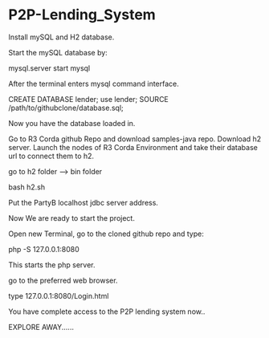 # P2P-Lending_System
Install mySQL and H2 database.

Start the mySQL database by:

mysql.server start
mysql

After the terminal enters mysql command interface.

CREATE DATABASE lender;
use lender;
SOURCE /path/to/githubclone/database.sql;

Now you have the database loaded in.

Go to R3 Corda github Repo and download samples-java repo. Download h2 server.
Launch the nodes of R3 Corda Environment and take their database url to connect them to h2.

go to h2 folder --> bin folder

bash h2.sh

Put the PartyB localhost jdbc server address.


Now We are ready to start the project.

Open new Terminal, go to the cloned github repo and type:

php -S 127.0.0.1:8080

This starts the php server.

go to the preferred web browser.

type 127.0.0.1:8080/Login.html


You have complete access to the P2P lending system now.. 

EXPLORE AWAY......
